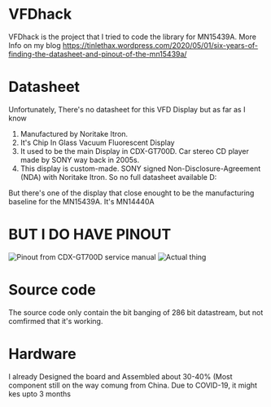 # VFDhack
VFDhack is the project that I tried to code the library for MN15439A. More Info on my blog https://tinlethax.wordpress.com/2020/05/01/six-years-of-finding-the-datasheet-and-pinout-of-the-mn15439a/

# Datasheet

Unfortunately, There's no datasheet for this VFD Display but as far as I know

1. Manufactured by Noritake Itron. 
2. It's Chip In Glass Vacuum Fluorescent Display 
3. It used to be the main Display in CDX-GT700D. Car stereo CD player made by SONY way back in 2005s.
4. This display is custom-made. SONY signed Non-Disclosure-Agreement (NDA) with Noritake Itron. So no full datasheet available D:


But there's one of the display that close enought to be the manufacturing baseline for the MN15439A. It's MN14440A 

# BUT I DO HAVE PINOUT 

![Pinout from CDX-GT700D service manual](https://tinlethax.files.wordpress.com/2020/05/service_manual3.png)
![Actual thing](https://3g4zpw.bn.files.1drv.com/y4mKyH7eJ1yTGaRiTI9MW2V7h5LcOD4xVoQQt-13Q081j3SKQBJp4DOd7w8G_lDZ-pH3jxa8YsHAq4-LBMg2eRPlq-IhBheBpS8xwrEd6YQSQQb7UJb5Qw8E28-Sxf3cA0m7YeL83z7kj8P6CozIrhz2_qBiEoNS8UYaAitQItRswdgqQPk_DwOevwMEVuqrEm9JG3GOxp0w-G_yyGVJ3EzLA?width=5888&height=3312&cropmode=none)

# Source code 

The source code only contain the bit banging of 286 bit datastream, but not comfirmed that it's working.

# Hardware

I already Designed the board and Assembled about 30-40% (Most component still on the way comung from China. Due to COVID-19, it might kes upto 3 months 
